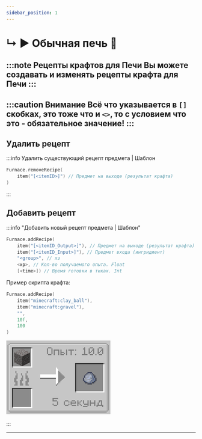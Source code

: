 ```yaml
---
sidebar_position: 1
---
```


# ↳ ▶ Обычная печь 🧺

:::note Рецепты крафтов для Печи
Вы можете создавать и изменять рецепты крафта для Печи
:::
---

:::caution Внимание
Всё что указывается в `[]` скобках, это тоже что и `<>`, то с условием что это - обязательное значение!
:::
---

## Удалить рецепт

:::info Удалить существующий рецепт предмета | Шаблон

```kts
Furnace.removeRecipe(
	item("[<itemID>]") // Предмет на выходе (результат крафта)
)
```

:::

## Добавить рецепт

:::info "Добавить новый рецепт предмета | Шаблон"

```kts
Furnace.addRecipe(
	item("[<itemID_Output>]"), // Предмет на выходе (результат крафта)
	item("[<itemID_Input>]"), // Предмет входа (ингридиент)
	"<group>", // хз
	<xp>, // Кол-во получаемого опыта. Float
	[<time>]) // Время готовки в тиках. Int
```

Пример скрипта крафта:

```kts
Furnace.addRecipe(
	item("minecraft:clay_ball"),
	item("minecraft:gravel"),
	"",
	10f,
	100
)
```

![Рецепт в Печи](../../.resourses/furnace_recipe.png)

:::

---
